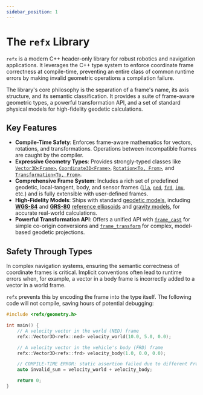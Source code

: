 ```yaml
---
sidebar_position: 1
---
```


# The `refx` Library

`refx` is a modern C++ header-only library for robust robotics and navigation applications. It leverages the C++ type system to enforce coordinate frame correctness at compile-time, preventing an entire class of common runtime errors by making invalid geometric operations a compilation failure.

The library's core philosophy is the separation of a frame's name, its axis structure, and its semantic classification. It provides a suite of frame-aware geometric types, a powerful transformation API, and a set of standard physical models for high-fidelity geodetic calculations.

## Key Features

  * **Compile-Time Safety**: Enforces frame-aware mathematics for vectors, rotations, and transformations. Operations between incompatible frames are caught by the compiler.
  * **Expressive Geometry Types**: Provides strongly-typed classes like [`Vector3D<Frame>`](lib_doc/geometry_h#vectors), [`Coordinate3D<Frame>`](lib_doc/geometry_h#coordinates), [`Rotation<To, From>`](lib_doc/geometry_h#rotation), and [`Transformation<To, From>`](lib_doc/geometry_h#transformations).
  * **Comprehensive Frame System**: Includes a rich set of predefined geodetic, local-tangent, body, and sensor frames ([`lla`](lib_doc/frames_h#latitude-longitude-altitude-lla), [`ned`](lib_doc/frames_h#north-east-down-ned), [`frd`](lib_doc/frames_h#forward-right-down-frd), [`imu`](lib_doc/frames_h#imu-imu), etc.) and is fully extensible with user-defined frames.
  * **High-Fidelity Models**: Ships with standard [geodetic models](lib_doc/models_h#earth-model), including [**WGS-84**](https://en.wikipedia.org/wiki/World_Geodetic_System) and [**GRS-80**](https://en.wikipedia.org/wiki/Geodetic_Reference_System_1980) [reference ellipsoids](lib_doc/models_h#reference-ellipsoid) and [gravity models](lib_doc/models_h#gravity-model), for accurate real-world calculations.
  * **Powerful Transformation API**: Offers a unified API with [`frame_cast`](lib_doc/transformations_h#co-origin-conversion-frame_cast) for simple co-origin conversions and [`frame_transform`](lib_doc/transformations_h#complex-transformations-frame_transform) for complex, model-based geodetic projections.

## Safety Through Types

In complex navigation systems, ensuring the semantic correctness of coordinate frames is critical. Implicit conventions often lead to runtime errors when, for example, a vector in a body frame is incorrectly added to a vector in a world frame.

`refx` prevents this by encoding the frame into the type itself. The following code will not compile, saving hours of potential debugging:

```cpp
#include <refx/geometry.h>

int main() {
    // A velocity vector in the world (NED) frame
    refx::Vector3D<refx::ned> velocity_world(10.0, 5.0, 0.0);

    // A velocity vector in the vehicle's body (FRD) frame
    refx::Vector3D<refx::frd> velocity_body(1.0, 0.0, 0.0);

    // COMPILE-TIME ERROR: static assertion failed due to different FrameTags.
    auto invalid_sum = velocity_world + velocity_body;

    return 0;
}
```
